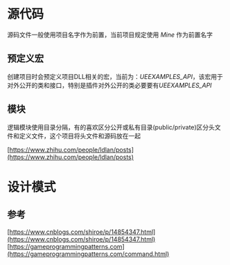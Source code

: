# 源代码
源码文件一般使用项目名字作为前置，当前项目规定使用 *Mine* 作为前置名字
## 预定义宏
创建项目时会预定义项目DLL相关的宏，当前为：*UEEXAMPLES_API*，该宏用于对外公开的类和接口，特别是插件对外公开的类必要要有*UEEXAMPLES_API*
## 模块
逻辑模块使用目录分隔，有的喜欢区分公开或私有目录(public/private)区分头文件和定义文件，这个项目将头文件和源码放在一起

[https://www.zhihu.com/people/ldlan/posts](https://www.zhihu.com/people/ldlan/posts)

# 设计模式
## 参考
[https://www.cnblogs.com/shiroe/p/14854347.html](https://www.cnblogs.com/shiroe/p/14854347.html)
[https://gameprogrammingpatterns.com](https://gameprogrammingpatterns.com/command.html)